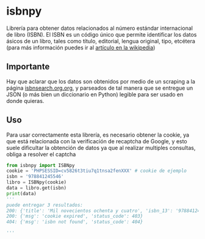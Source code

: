 # isbnpy
Librería para obtener datos relacionados al número estándar internacional de libro (ISBN).
El ISBN es un código único que permite identificar los datos ásicos de un libro, tales como título, editorial, lengua original, tipo, etcétera (para más información puedes ir al [artículo en la wikipedia](https://es.wikipedia.org/wiki/ISBN)) 

## Importante
Hay que aclarar que los datos son obtenidos por medio de un scraping a la página [isbnsearch.org.org](https://isbnsearch.org/), y parseados de tal manera que se entregue un JSON (o más bien un diccionario en Python) legible para ser usado en donde quieras.

## Uso
Para usar correctamente esta librería, es necesario obtener la cookie, ya que está relacionada con la verificación de recaptcha de Google, y esto suele dificultar la obtención de datos ya que al realizar multiples consultas, obliga a resolver el captcha

``` python
from isbnpy import ISBNpy
cookie = 'PHPSESSID=cv5826t3tiu7q1tnsa2fenXXX' # cookie de ejemplo
isbn = '978841245546'
libro = ISBNpy(cookie)
data = libro.get(isbn)
print(data)
'''
puede entregar 3 resultados:
200: {'title': 'Mil novecientos ochenta y cuatro', 'isbn_13': '9788412455465', 'isbn_10': '8412455460', 'author': 'Orwell, George', 'edition': '1', 'binding': 'Paperback', 'publisher': 'Hermida Editores S.L.', 'published': '2022', 'status_code': 200}
200: {'msg': 'cookie expired', 'status_code': 403}
404: {'msg': 'isbn not found', 'status_code': 404}

'''
```

